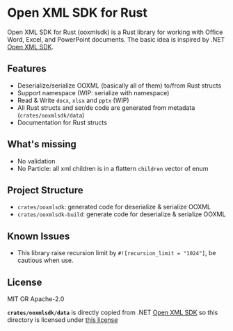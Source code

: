 # Open XML SDK for Rust

Open XML SDK for Rust (ooxmlsdk) is a Rust library for working with Office Word, Excel, and PowerPoint documents. The basic idea is inspired by .NET [Open XML SDK](https://github.com/dotnet/Open-XML-SDK).

## Features

- Deserialize/serialize OOXML (basically all of them) to/from Rust structs
- Support namespace (WIP: serialize with namespace)
- Read & Write `docx`, `xlsx` and `pptx` (WIP)
- All Rust structs and ser/de code are generated from metadata (`crates/ooxmlsdk/data`)
- Documentation for Rust structs

## What's missing

- No validation
- No Particle: all xml children is in a flattern `children` vector of enum

## Project Structure

- `crates/ooxmlsdk`: generated code for deserialize & serialize OOXML
- `crates/ooxmlsdk-build`: generate code for deserialize & serialize OOXML

## Known Issues

- This library raise recursion limit by `#![recursion_limit = "1024"]`, be cautious when use.

## License

MIT OR Apache-2.0

**`crates/ooxmlsdk/data`** is directly copied from .NET [Open XML SDK](https://github.com/dotnet/Open-XML-SDK/tree/main/data) so this directory is licensed under [this license](https://github.com/dotnet/Open-XML-SDK/blob/main/LICENSE)

